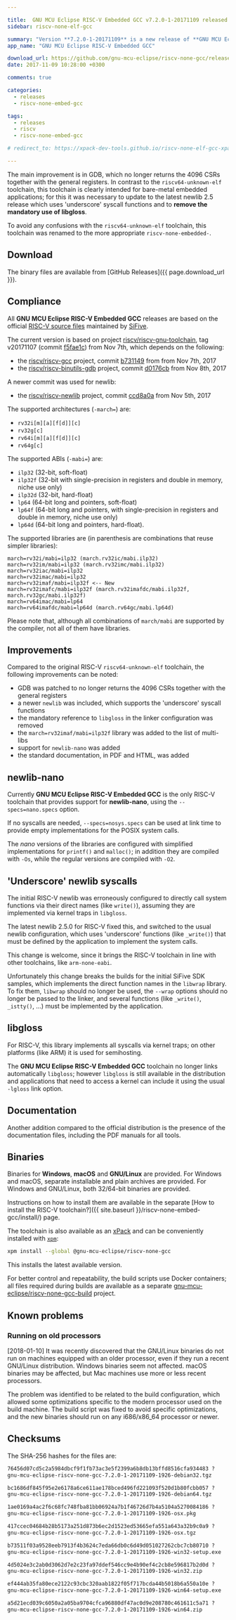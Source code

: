 ```yaml
---

title:  GNU MCU Eclipse RISC-V Embedded GCC v7.2.0-1-20171109 released
sidebar: riscv-none-elf-gcc

summary: "Version **7.2.0-1-20171109** is a new release of **GNU MCU Eclipse RISC-V Embedded GCC**."
app_name: "GNU MCU Eclipse RISC-V Embedded GCC"

download_url: https://github.com/gnu-mcu-eclipse/riscv-none-gcc/releases/tag/v7.2.0-1-20171109/
date: 2017-11-09 10:28:00 +0300

comments: true

categories:
  - releases
  - riscv-none-embed-gcc

tags:
  - releases
  - riscv
  - riscv-none-embed-gcc

# redirect_to: https://xpack-dev-tools.github.io/riscv-none-elf-gcc-xpack/blog/2017/11/09/riscv-none-gcc-v7-2-0-1-20171109-released

---
```


The main improvement is in GDB, which no longer returns the 4096 CSRs together with the general registers. In contrast to the `riscv64-unknown-elf` toolchain, this toolchain is clearly intended for bare-metal embedded applications; for this it was necessary to  update to the latest newlib 2.5 release which uses 'underscore' syscall functions and to **remove the mandatory use of libgloss**.

To avoid any confusions with the `riscv64-unknown-elf` toolchain, this toolchain was renamed to the more appropriate `riscv-none-embedded-`.

## Download

The binary files are available from [GitHub Releases]({{ page.download_url }}).

## Compliance

All **GNU MCU Eclipse RISC-V Embedded GCC** releases are based on the official [RISC-V source files](https://github.com/riscv/riscv-gcc) maintained by [SiFive](https://www.sifive.com).

The current version is based on project [riscv/riscv-gnu-toolchain](https://github.com/riscv/riscv-gnu-toolchain), tag v20171107 (commit [f5fae1c](https://github.com/riscv/riscv-gnu-toolchain/tree/v20171107)) from Nov 7th, which depends on the following:

- the [riscv/riscv-gcc](https://github.com/riscv/riscv-gcc) project, commit [b731149](https://github.com/riscv/riscv-gcc/commit/b731149757b93ddc80e6e4b5483a6931d5f9ad60) from from Nov 7th, 2017
- the [riscv/riscv-binutils-gdb](https://github.com/riscv/riscv-binutils-gdb) project, commit [d0176cb](https://github.com/riscv/riscv-binutils-gdb/commit/d0176cb1653b2dd3849861453ee90a52caefa95a) from Nov 8th, 2017

A newer commit was used for newlib:

- the [riscv/riscv-newlib](https://github.com/riscv/riscv-newlib) project, commit [ccd8a0a](https://github.com/riscv/riscv-newlib/commit/f2ab66c9c1c90f74959ff47394b74dfaacdb125f) from Nov 5th, 2017

The supported architectures (`-march=`) are:

* `rv32i[m][a][f[d]][c]`
* `rv32g[c]`
* `rv64i[m][a][f[d]][c]`
* `rv64g[c]`

The supported ABIs (`-mabi=`) are:

* `ilp32` (32-bit, soft-float)
* `ilp32f` (32-bit with single-precision in registers and double in memory, niche use only)
* `ilp32d` (32-bit, hard-float)
* `lp64` (64-bit long and pointers, soft-float)
* `lp64f` (64-bit long and pointers, with single-precision in registers and double in memory, niche use only)
* `lp64d` (64-bit long and pointers, hard-float).

The supported libraries are (in parenthesis are combinations that reuse simpler libraries):

```console
march=rv32i/mabi=ilp32 (march.rv32ic/mabi.ilp32)
march=rv32im/mabi=ilp32 (march.rv32imc/mabi.ilp32)
march=rv32iac/mabi=ilp32
march=rv32imac/mabi=ilp32
march=rv32imaf/mabi=ilp32f <-- New
march=rv32imafc/mabi=ilp32f (march.rv32imafdc/mabi.ilp32f, march.rv32gc/mabi.ilp32f)
march=rv64imac/mabi=lp64
march=rv64imafdc/mabi=lp64d (march.rv64gc/mabi.lp64d)
```

Please note that, although all combinations of `march/mabi` are supported by the compiler, not all of them have libraries.

## Improvements

Compared to the original RISC-V `riscv64-unknown-elf` toolchain, the following improvements can be noted:

* GDB was patched to no longer returns the 4096 CSRs together with the general registers
* a newer `newlib` was included, which supports the 'underscore' syscall functions
* the mandatory reference to `libgloss` in the linker configuration was removed
* the `march=rv32imaf/mabi=ilp32f` library was added to the list of multi-libs
* support for `newlib-nano` was added
* the standard documentation, in PDF and HTML, was added

## newlib-nano

Currently **GNU MCU Eclipse RISC-V Embedded GCC** is the only RISC-V toolchain that provides support for **newlib-nano**, using the `--specs=nano.specs` option.

If no syscalls are needed, `--specs=nosys.specs` can be used at link time to provide empty implementations for the POSIX system calls.

The _nano_ versions of the libraries are configured with simplified implementations for `printf()` and `malloc()`; in addition they are compiled with `-Os`, while the regular versions are compiled with `-O2`.

## 'Underscore' newlib syscalls

The initial RISC-V newlib was erroneously configured to directly call system functions via their direct names (like `write()`), assuming they are implemented via kernel traps in `libgloss`.

The latest newlib 2.5.0 for RISC-V fixed this, and switched to the usual newlib configuration, which uses 'underscore' functions (like `_write()`) that must be defined by the application to implement the system calls.

This change is welcome, since it brings the RISC-V toolchain in line with other toolchains, like `arm-none-eabi`.

Unfortunately this change breaks the builds for the initial SiFive SDK samples, which implements the direct function names in the `libwrap` library. To fix them, `libwrap` should no longer be used, the `--wrap` options should no longer be passed to the linker, and several functions (like `_write()`, `_istty()`, ...) must be implemented by the application.

## libgloss

For RISC-V, this library implements all syscalls via kernel traps; on other platforms (like ARM) it is used for semihosting.

The **GNU MCU Eclipse RISC-V Embedded GCC** toolchain no longer links automatically `libgloss`; however  `libgloss` is still available in the distribution and applications that need to access a kernel can include it using the usual `-lgloss` link option.

## Documentation

Another addition compared to the official distribution is the presence of the documentation files, including the PDF manuals for all tools.

## Binaries

Binaries for **Windows**, **macOS** and **GNU/Linux** are provided. For Windows and macOS, separate installable and plain archives are provided. For Windows and GNU/Linux, both 32/64-bit binaries are provided.

Instructions on how to install them are available in the separate [How to install the RISC-V toolchain?]({{ site.baseurl }}/riscv-none-embed-gcc/install/) page.

The toolchain is also available as an [xPack](https://www.npmjs.com/package/@gnu-mcu-eclipse/riscv-none-gcc) and can be conveniently installed with [`xpm`](https://www.npmjs.com/package/xpm):

```sh
xpm install --global @gnu-mcu-eclipse/riscv-none-gcc
```

This installs the latest available version.

For better control and repeatability, the build scripts use Docker containers; all files required during builds are available as a separate [gnu-mcu-eclipse/riscv-none-gcc-build](https://github.com/gnu-mcu-eclipse/riscv-none-gcc-build) project.

## Known problems

### Running on old processors

[2018-01-10] It was recently discovered that the GNU/Linux binaries do not run on machines equipped with an older processor, even if they run a recent GNU/Linux distribution. Windows binaries seem not affected. macOS binaries may be affected, but Mac machines use more or less recent processors.

The problem was identified to be related to the build configuration, which allowed some optimizations specific to the modern processor used on the build machine. The build script was fixed to avoid specific optimizations, and the new binaries should run on any i686/x86_64 processor or newer.

## Checksums

The SHA-256 hashes for the files are:

```txt
76456d07cd5c2a5984dbcf9f1fb73ac3e5f2399a6b8db13bffd8516cfa934483 ?
gnu-mcu-eclipse-riscv-none-gcc-7.2.0-1-20171109-1926-debian32.tgz

bc1686df845f95e2e6178a6ce611ae178bced496fd221093f520d1b80fcbb057 ?
gnu-mcu-eclipse-riscv-none-gcc-7.2.0-1-20171109-1926-debian64.tgz

1ae0169a4ac2f6c68fc748fba81bb06924a7b1f46726d7b4a5104a5270084186 ?
gnu-mcu-eclipse-riscv-none-gcc-7.2.0-1-20171109-1926-osx.pkg

417ccec04684b28b5173a251d873b6ec2d1523ed53665efa551a643a32b9c0a9 ?
gnu-mcu-eclipse-riscv-none-gcc-7.2.0-1-20171109-1926-osx.tgz

b73511f03a9528eeb7913f4b3624c7eda66db0c6d49d051027262cbc7cb80710 ?
gnu-mcu-eclipse-riscv-none-gcc-7.2.0-1-20171109-1926-win32-setup.exe

4d5024e3c2ab0d3062d7e2c23fa97ddef546cc9e4b90ef4c2cb8e596817b2d0d ?
gnu-mcu-eclipse-riscv-none-gcc-7.2.0-1-20171109-1926-win32.zip

ef444ab35fa80ece2122c93cbc320aab1822f05f717bcda44b5018b6a550a10e ?
gnu-mcu-eclipse-riscv-none-gcc-7.2.0-1-20171109-1926-win64-setup.exe

a5d21ecd039c6050a2a05ba9704cfca96880df47ac0d9e208780c461611c5a71 ?
gnu-mcu-eclipse-riscv-none-gcc-7.2.0-1-20171109-1926-win64.zip
```
